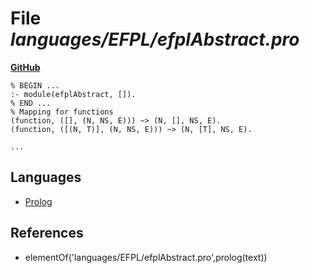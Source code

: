# File _languages/EFPL/efplAbstract.pro_
**[GitHub](https://github.com/softlang/yas/blob/master/languages/EFPL/efplAbstract.pro)**
```
% BEGIN ...
:- module(efplAbstract, []).
% END ...
% Mapping for functions
(function, ([], (N, NS, E))) ~> (N, [], NS, E).  
(function, ([(N, T)], (N, NS, E))) ~> (N, [T], NS, E).
      
...
```

## Languages
* [Prolog](../languages/Prolog.md)

## References
* elementOf('languages/EFPL/efplAbstract.pro',prolog(text))
